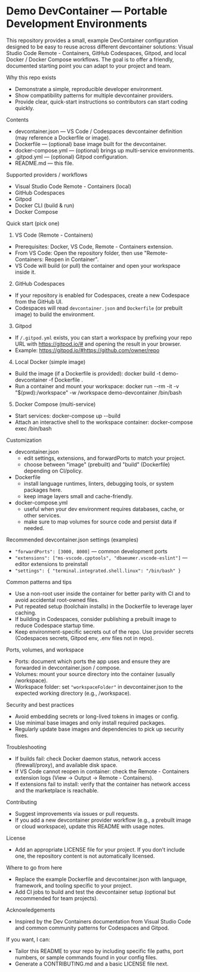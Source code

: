 # Demo DevContainer — Portable Development Environments

This repository provides a small, example DevContainer configuration designed to be easy to reuse across different devcontainer solutions: Visual Studio Code Remote - Containers, GitHub Codespaces, Gitpod, and local Docker / Docker Compose workflows. The goal is to offer a friendly, documented starting point you can adapt to your project and team.

Why this repo exists
- Demonstrate a simple, reproducible developer environment.
- Show compatibility patterns for multiple devcontainer providers.
- Provide clear, quick-start instructions so contributors can start coding quickly.

Contents
- devcontainer.json — VS Code / Codespaces devcontainer definition (may reference a Dockerfile or image).
- Dockerfile — (optional) base image built for the devcontainer.
- docker-compose.yml — (optional) brings up multi-service environments.
- .gitpod.yml — (optional) Gitpod configuration.
- README.md — this file.

Supported providers / workflows
- Visual Studio Code Remote - Containers (local)
- GitHub Codespaces
- Gitpod
- Docker CLI (build & run)
- Docker Compose

Quick start (pick one)

1) VS Code (Remote - Containers)
- Prerequisites: Docker, VS Code, Remote - Containers extension.
- From VS Code: Open the repository folder, then use "Remote-Containers: Reopen in Container".
- VS Code will build (or pull) the container and open your workspace inside it.

2) GitHub Codespaces
- If your repository is enabled for Codespaces, create a new Codespace from the GitHub UI.
- Codespaces will read `devcontainer.json` and `Dockerfile` (or prebuilt image) to build the environment.

3) Gitpod
- If `/.gitpod.yml` exists, you can start a workspace by prefixing your repo URL with https://gitpod.io/# and opening the result in your browser.
- Example: https://gitpod.io/#https://github.com/owner/repo

4) Local Docker (simple image)
- Build the image (if a Dockerfile is provided):
  docker build -t demo-devcontainer -f Dockerfile .
- Run a container and mount your workspace:
  docker run --rm -it -v "$(pwd):/workspace" -w /workspace demo-devcontainer /bin/bash

5) Docker Compose (multi-service)
- Start services:
  docker-compose up --build
- Attach an interactive shell to the workspace container:
  docker-compose exec <service-name> /bin/bash

Customization
- devcontainer.json
  - edit settings, extensions, and forwardPorts to match your project.
  - choose between "image" (prebuilt) and "build" (Dockerfile) depending on CI/policy.
- Dockerfile
  - install language runtimes, linters, debugging tools, or system packages here.
  - keep image layers small and cache-friendly.
- docker-compose.yml
  - useful when your dev environment requires databases, cache, or other services.
  - make sure to map volumes for source code and persist data if needed.

Recommended devcontainer.json settings (examples)
- `"forwardPorts": [3000, 8000]` — common development ports
- `"extensions": ["ms-vscode.cpptools", "dbaeumer.vscode-eslint"]` — editor extensions to preinstall
- `"settings": { "terminal.integrated.shell.linux": "/bin/bash" }`

Common patterns and tips
- Use a non-root user inside the container for better parity with CI and to avoid accidental root-owned files.
- Put repeated setup (toolchain installs) in the Dockerfile to leverage layer caching.
- If building in Codespaces, consider publishing a prebuilt image to reduce Codespace startup time.
- Keep environment-specific secrets out of the repo. Use provider secrets (Codespaces secrets, Gitpod env, .env files not in repo).

Ports, volumes, and workspace
- Ports: document which ports the app uses and ensure they are forwarded in devcontainer.json / compose.
- Volumes: mount your source directory into the container (usually /workspace).
- Workspace folder: set `"workspaceFolder"` in devcontainer.json to the expected working directory (e.g., /workspace).

Security and best practices
- Avoid embedding secrets or long-lived tokens in images or config.
- Use minimal base images and only install required packages.
- Regularly update base images and dependencies to pick up security fixes.

Troubleshooting
- If builds fail: check Docker daemon status, network access (firewall/proxy), and available disk space.
- If VS Code cannot reopen in container: check the Remote - Containers extension logs (View → Output → Remote - Containers).
- If extensions fail to install: verify that the container has network access and the marketplace is reachable.

Contributing
- Suggest improvements via issues or pull requests.
- If you add a new devcontainer provider workflow (e.g., a prebuilt image or cloud workspace), update this README with usage notes.

License
- Add an appropriate LICENSE file for your project. If you don't include one, the repository content is not automatically licensed.

Where to go from here
- Replace the example Dockerfile and devcontainer.json with language, framework, and tooling specific to your project.
- Add CI jobs to build and test the devcontainer setup (optional but recommended for team projects).

Acknowledgements
- Inspired by the Dev Containers documentation from Visual Studio Code and common community patterns for Codespaces and Gitpod.

If you want, I can:
- Tailor this README to your repo by including specific file paths, port numbers, or sample commands found in your config files.
- Generate a CONTRIBUTING.md and a basic LICENSE file next.
